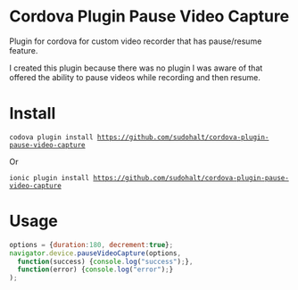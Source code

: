 # Cordova Plugin Pause Video Capture
Plugin for cordova for custom video recorder that has pause/resume feature.  

I created this plugin because there was no plugin I was aware of that offered the ability to pause videos while recording and then resume.  

# Install
<code>codova plugin install https://github.com/sudohalt/cordova-plugin-pause-video-capture</code>

Or

<code>ionic plugin install https://github.com/sudohalt/cordova-plugin-pause-video-capture</code>

# Usage

```javascript
options = {duration:180, decrement:true};
navigator.device.pauseVideoCapture(options,
  function(success) {console.log("success");},
  function(error) {console.log("error");}
);
```
